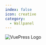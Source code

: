 ```yaml
---
index: false
icon: creative
category:
  - Wallpanel
---
```

<img :src="$withBase('/media/wallpanel/wallpanel.png#center')" alt="VuePress Logo">

[//]: # ()
[//]: # (# Guides)

[//]: # ()
[//]: # (- [Page Config]&#40;page.md&#41;)

[//]: # ()
[//]: # (- [Markdown Enhance]&#40;markdown.md&#41;)

[//]: # ()
[//]: # (- [Function Disable]&#40;disable.md&#41;)

[//]: # ()
[//]: # (- [Encryption Demo]&#40;encrypt.md&#41;)
